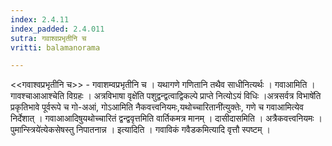 ```yaml
---
index: 2.4.11
index_padded: 2.4.011
sutra: गवाश्वप्रभृतीनि च
vritti: balamanorama

---
```

<<गवाश्वप्रभृतीनि च>> - गवाशम्वप्रभृतीनि च । यथागणे गणितानि तथैव साधीनित्यर्थः । गवाआमिति । गावश्चाआआश्चेति विग्रहः । अत्रविभाषा वृक्षे॑ति पशुद्वन्द्वत्वाद्विकल्पे प्राप्ते नित्योऽयं विधिः ।अत्रसर्वत्र विभाषे॑ति प्रकृतिभावे पूर्वरूपे च गो-अआं, गोऽआमिति नैकवत्त्वनियमः,यथोच्चारितानी॑त्युक्तेः, गणे च गवाआमित्येव निर्देशात् । गवाआआदिषुयथोच्चारितं द्वन्द्ववृत्तमिति वार्तिकमत्र मानम् । दासीदासमिति । अत्रैकवत्त्वनियमः । पुमान्स्त्रिये॑त्येकसेषस्तु निपातनान्न । इत्यादिति । गवाविकं गवैडकमित्यादि वृत्तौ स्पष्टम् । 